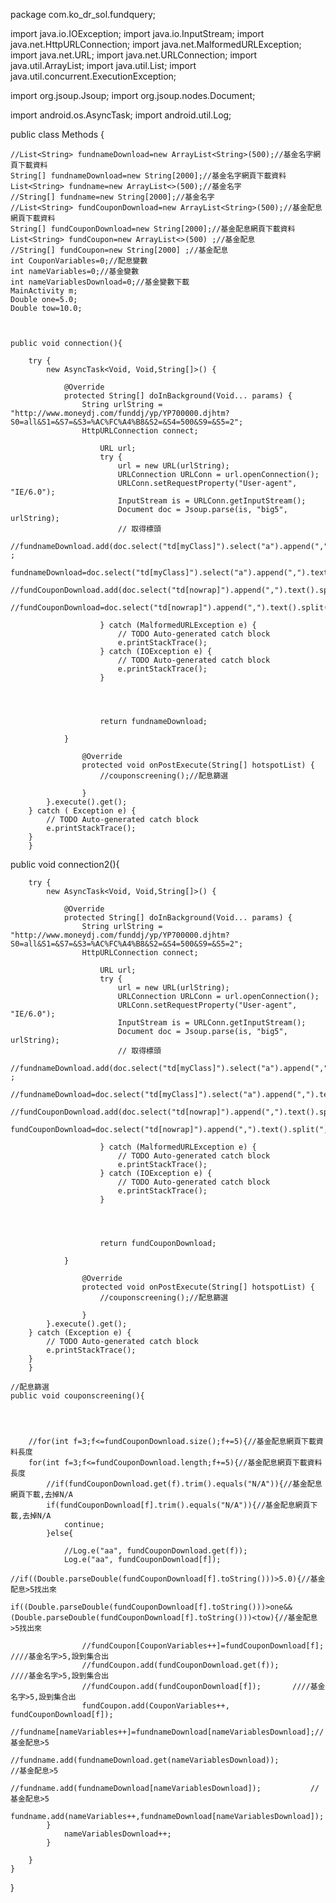 package com.ko_dr_sol.fundquery;





import java.io.IOException;
import java.io.InputStream;
import java.net.HttpURLConnection;
import java.net.MalformedURLException;
import java.net.URL;
import java.net.URLConnection;
import java.util.ArrayList;
import java.util.List;
import java.util.concurrent.ExecutionException;

import org.jsoup.Jsoup;
import org.jsoup.nodes.Document;

import android.os.AsyncTask;
import android.util.Log;


public class Methods {
	
	
	
	//List<String> fundnameDownload=new ArrayList<String>(500);//基金名字網頁下載資料
	String[] fundnameDownload=new String[2000];//基金名字網頁下載資料
	List<String> fundname=new ArrayList<>(500);//基金名字
	//String[] fundname=new String[2000];//基金名字
	//List<String> fundCouponDownload=new ArrayList<String>(500);//基金配息網頁下載資料
	String[] fundCouponDownload=new String[2000];//基金配息網頁下載資料
	List<String> fundCoupon=new ArrayList<>(500) ;//基金配息
	//String[] fundCoupon=new String[2000] ;//基金配息
	int CouponVariables=0;//配息變數
	int nameVariables=0;//基金變數
	int nameVariablesDownload=0;//基金變數下載
	MainActivity m;
	Double one=5.0;
	Double tow=10.0;
	
	

	public void connection(){
		
		try {
			new AsyncTask<Void, Void,String[]>() {

				@Override
				protected String[] doInBackground(Void... params) {
					String urlString = "http://www.moneydj.com/funddj/yp/YP700000.djhtm?S0=all&S1=&S7=&S3=%AC%FC%A4%B8&S2=&S4=500&S9=&S5=2";
					HttpURLConnection connect;
					
						URL url;
						try {
							url = new URL(urlString);
							URLConnection URLConn = url.openConnection();
							URLConn.setRequestProperty("User-agent", "IE/6.0");
							InputStream is = URLConn.getInputStream();					
							Document doc = Jsoup.parse(is, "big5", urlString);
							// 取得標頭					
							//fundnameDownload.add(doc.select("td[myClass]").select("a").append(",").text().split(",").toString())  ;
							fundnameDownload=doc.select("td[myClass]").select("a").append(",").text().split(",");
							//fundCouponDownload.add(doc.select("td[nowrap]").append(",").text().split(",").toString());
							//fundCouponDownload=doc.select("td[nowrap]").append(",").text().split(",");
							
						} catch (MalformedURLException e) {
							// TODO Auto-generated catch block
							e.printStackTrace();
						} catch (IOException e) {
							// TODO Auto-generated catch block
							e.printStackTrace();
						}
						
						
						
						
						return fundnameDownload;
			
				}
					
					@Override
					protected void onPostExecute(String[] hotspotList) {
						//couponscreening();//配息篩選
						
					}
			}.execute().get();
		} catch ( Exception e) {
			// TODO Auto-generated catch block
			e.printStackTrace();
		}
		}
	
	
	
public void connection2(){
		
		try {
			new AsyncTask<Void, Void,String[]>() {

				@Override
				protected String[] doInBackground(Void... params) {
					String urlString = "http://www.moneydj.com/funddj/yp/YP700000.djhtm?S0=all&S1=&S7=&S3=%AC%FC%A4%B8&S2=&S4=500&S9=&S5=2";
					HttpURLConnection connect;
					
						URL url;
						try {
							url = new URL(urlString);
							URLConnection URLConn = url.openConnection();
							URLConn.setRequestProperty("User-agent", "IE/6.0");
							InputStream is = URLConn.getInputStream();					
							Document doc = Jsoup.parse(is, "big5", urlString);
							// 取得標頭					
							//fundnameDownload.add(doc.select("td[myClass]").select("a").append(",").text().split(",").toString())  ;
							//fundnameDownload=doc.select("td[myClass]").select("a").append(",").text().split(",");
							//fundCouponDownload.add(doc.select("td[nowrap]").append(",").text().split(",").toString());
							fundCouponDownload=doc.select("td[nowrap]").append(",").text().split(",");
							
						} catch (MalformedURLException e) {
							// TODO Auto-generated catch block
							e.printStackTrace();
						} catch (IOException e) {
							// TODO Auto-generated catch block
							e.printStackTrace();
						}
						
						
						
						
						return fundCouponDownload;
			
				}
					
					@Override
					protected void onPostExecute(String[] hotspotList) {
						//couponscreening();//配息篩選
						
					}
			}.execute().get();
		} catch (Exception e) {
			// TODO Auto-generated catch block
			e.printStackTrace();
		}
		}

	//配息篩選
	public void couponscreening(){
		
			
		
	
		//for(int f=3;f<=fundCouponDownload.size();f+=5){//基金配息網頁下載資料長度
		for(int f=3;f<=fundCouponDownload.length;f+=5){//基金配息網頁下載資料長度
			//if(fundCouponDownload.get(f).trim().equals("N/A")){//基金配息網頁下載,去掉N/A
			if(fundCouponDownload[f].trim().equals("N/A")){//基金配息網頁下載,去掉N/A
				continue;
			}else{
				
				//Log.e("aa", fundCouponDownload.get(f));
				Log.e("aa", fundCouponDownload[f]);
				//if((Double.parseDouble(fundCouponDownload[f].toString()))>5.0){//基金配息>5找出來	
				if((Double.parseDouble(fundCouponDownload[f].toString()))>one&&(Double.parseDouble(fundCouponDownload[f].toString()))<tow){//基金配息>5找出來
				
					//fundCoupon[CouponVariables++]=fundCouponDownload[f];       ////基金名字>5,設到集合出
					//fundCoupon.add(fundCouponDownload.get(f));       ////基金名字>5,設到集合出
					//fundCoupon.add(fundCouponDownload[f]);       ////基金名字>5,設到集合出
					fundCoupon.add(CouponVariables++, fundCouponDownload[f]);
					//fundname[nameVariables++]=fundnameDownload[nameVariablesDownload];//基金配息>5
					//fundname.add(fundnameDownload.get(nameVariablesDownload));           //基金配息>5
					//fundname.add(fundnameDownload[nameVariablesDownload]);           //基金配息>5
					fundname.add(nameVariables++,fundnameDownload[nameVariablesDownload]);
			}
				nameVariablesDownload++;
			}			
		
		}			
	}
}






